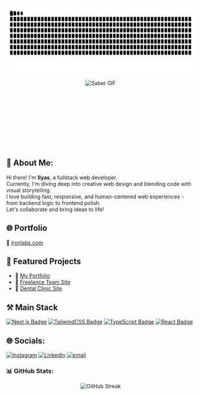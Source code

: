 <div align="center" style="display: flex; justify-content: center; align-items: center; gap: 20px; flex-wrap: wrap;">
  <img src="https://raw.githubusercontent.com/Zukazine/Zukazine/output/snake.svg" alt="Snake animation" height="180" />
  <img src="https://gifdb.com/images/high/saber-artoria-pendragon-fate-stay-playing-pxuklu31m74i5y8n.gif" alt="Saber GIF" height="180" />
</div>

## 💫 About Me:

Hi there! I'm **Ilyas**, a fullstack web developer.  
Currently, I'm diving deep into creative web design and blending code with visual storytelling.  
I love building fast, responsive, and human-centered web experiences - from backend logic to frontend polish.  
Let's collaborate and bring ideas to life!

## 🌐 Portfolio

🔗 [irvnlabs.com](https://irvnlabs.com)

## 📁 Featured Projects

- 🔗 [My Portfolio](https://irvnlabs.com)
- 🛒 [Freelance Team Site](https://nous-systems.com)
- 🎨 [Dental Clinic Site](https://naturadental.id)

## ⚒️ Main Stack

[![Next.js Badge](https://img.shields.io/badge/Next.js-000?style=for-the-badge&logo=nextdotjs&logoColor=white)](https://nextjs.org/)
[![TailwindCSS Badge](https://img.shields.io/badge/TailwindCSS-38B2AC?style=for-the-badge&logo=tailwind-css&logoColor=white)](https://tailwindcss.com/)
[![TypeScript Badge](https://img.shields.io/badge/TypeScript-3178C6?style=for-the-badge&logo=typescript&logoColor=white)](https://www.typescriptlang.org/)
[![React Badge](https://img.shields.io/badge/React-20232A?style=for-the-badge&logo=react&logoColor=61DAFB)](https://reactjs.org/)

## 🌐 Socials:

[![Instagram](https://img.shields.io/badge/Instagram-%23E4405F.svg?logo=Instagram&logoColor=white)](https://instagram.com/https://www.instagram.com/iniilyass/) [![LinkedIn](https://img.shields.io/badge/LinkedIn-%230077B5.svg?logo=linkedin&logoColor=white)](https://linkedin.com/in/https://www.linkedin.com/in/muhammad-ilyas-irfan-syiraaj-51b3ab292) [![email](https://img.shields.io/badge/Email-D14836?logo=gmail&logoColor=white)](mailto:ilyasirfan1221@gmail.com)

### 📊 GitHub Stats:

<div align="center" style="display: flex; justify-content: center; gap: 20px; flex-wrap: wrap;">
  <img src="https://nirzak-streak-stats.vercel.app/?user=Zukazine&theme=dracula&hide_border=false" alt="GitHub Streak" />
</div>
